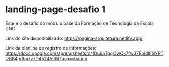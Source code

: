 # landing-page-desafio 1
Este é o desafio do módulo base da Formação de Tecnologia da Escola DNC.

Link do site disponibilizado: https://pagina-arquitetura.netlify.app/

Link da planilha de registro de informações: https://docs.google.com/spreadsheets/d/1Ou9bTggOwQk7fw37EbIdIFGYPTIzB84jV6m7v7D4524/edit?usp=sharing


